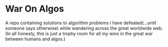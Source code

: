 # War On Algos

A repo containing solutions to algorithm problems I have defeated(...until someone says otherwise) while wandering across the great worldwide web. (In all honesty, this is just a trophy room for all my wins in the great war between humans and algos.)
